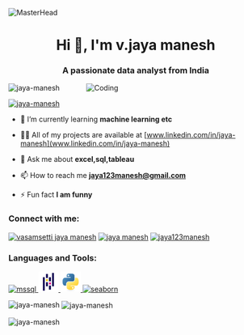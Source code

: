 ![MasterHead](https://greenartha-newgara.azurewebsites.net/task_data/files/1470658958banner-bigdata.jpg)
<h1 align="center">Hi 👋, I'm v.jaya manesh</h1>
<h3 align="center">A passionate data analyst from India</h3>
<img align="right" alt="Coding" width="350" src="https://soyhorizonte.com/wp-content/uploads/2020/01/analitycs_giphy.gif">

<p align="left"> <img src="https://komarev.com/ghpvc/?username=jaya-manesh&label=Profile%20views&color=0e75b6&style=flat" alt="jaya-manesh" /> </p>

<p align="left"> <a href="https://github.com/ryo-ma/github-profile-trophy"><img src="https://github-profile-trophy.vercel.app/?username=jaya-manesh" alt="jaya-manesh" /></a> </p>

- 🌱 I’m currently learning **machine learning etc**

- 👨‍💻 All of my projects are available at [www.linkedin.com/in/jaya-manesh](www.linkedin.com/in/jaya-manesh)

- 💬 Ask me about **excel,sql,tableau**

- 📫 How to reach me **jaya123manesh@gmail.com**

- ⚡ Fun fact **I am funny**

<h3 align="left">Connect with me:</h3>
<p align="left">
<a href="https://linkedin.com/in/vasamsetti jaya manesh" target="blank"><img align="center" src="https://raw.githubusercontent.com/rahuldkjain/github-profile-readme-generator/master/src/images/icons/Social/linked-in-alt.svg" alt="vasamsetti jaya manesh" height="30" width="40" /></a>
<a href="https://kaggle.com/jaya manesh" target="blank"><img align="center" src="https://raw.githubusercontent.com/rahuldkjain/github-profile-readme-generator/master/src/images/icons/Social/kaggle.svg" alt="jaya manesh" height="30" width="40" /></a>
<a href="https://www.hackerrank.com/jaya123manesh" target="blank"><img align="center" src="https://raw.githubusercontent.com/rahuldkjain/github-profile-readme-generator/master/src/images/icons/Social/hackerrank.svg" alt="jaya123manesh" height="30" width="40" /></a>
</p>

<h3 align="left">Languages and Tools:</h3>
<p align="left"> <a href="https://www.microsoft.com/en-us/sql-server" target="_blank" rel="noreferrer"> <img src="https://www.svgrepo.com/show/303229/microsoft-sql-server-logo.svg" alt="mssql" width="40" height="40"/> </a> <a href="https://pandas.pydata.org/" target="_blank" rel="noreferrer"> <img src="https://raw.githubusercontent.com/devicons/devicon/2ae2a900d2f041da66e950e4d48052658d850630/icons/pandas/pandas-original.svg" alt="pandas" width="40" height="40"/> </a> <a href="https://www.python.org" target="_blank" rel="noreferrer"> <img src="https://raw.githubusercontent.com/devicons/devicon/master/icons/python/python-original.svg" alt="python" width="40" height="40"/> </a> <a href="https://seaborn.pydata.org/" target="_blank" rel="noreferrer"> <img src="https://seaborn.pydata.org/_images/logo-mark-lightbg.svg" alt="seaborn" width="40" height="40"/> </a> </p>

<p><img align="left" src="https://github-readme-stats.vercel.app/api/top-langs?username=jaya-manesh&show_icons=true&locale=en&layout=compact" alt="jaya-manesh" /></p>

<p>&nbsp;<img align="center" src="https://github-readme-stats.vercel.app/api?username=jaya-manesh&show_icons=true&locale=en" alt="jaya-manesh" /></p>

<p><img align="center" src="https://github-readme-streak-stats.herokuapp.com/?user=jaya-manesh&" alt="jaya-manesh" /></p>
